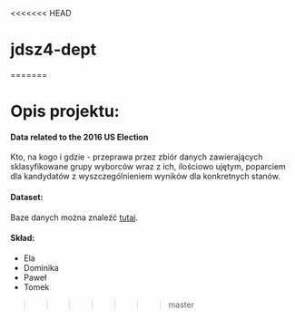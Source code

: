<<<<<<< HEAD
# jdsz4-dept
=======
# Opis projektu:

#### Data related to the 2016 US Election
Kto, na kogo i gdzie - przeprawa przez zbiór danych zawierających sklasyfikowane grupy wyborców wraz z ich, ilościowo ujętym, poparciem dla kandydatów z wyszczególnieniem wyników dla konkretnych stanów. 

#### Dataset:
Baze danych można znaleźć [tutaj](https://www.kaggle.com/benhamner/2016-us-election).

#### Skład:
* Ela
* Dominika
* Paweł
* Tomek


>>>>>>> master
